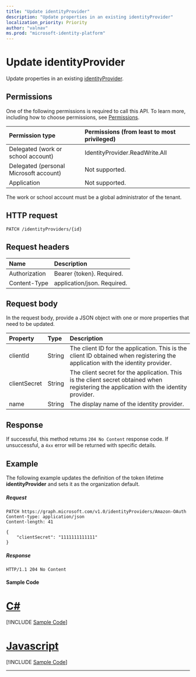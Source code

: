 ```yaml
---
title: "Update identityProvider"
description: "Update properties in an existing identityProvider"
localization_priority: Priority
author: "valnav"
ms.prod: "microsoft-identity-platform"
---
```


# Update identityProvider

Update properties in an existing [identityProvider](../resources/identityprovider.md).

## Permissions

One of the following permissions is required to call this API. To learn more, including how to choose permissions, see [Permissions](/graph/permissions-reference).

|Permission type      | Permissions (from least to most privileged)              |
|:--------------------|:---------------------------------------------------------|
|Delegated (work or school account)|IdentityProvider.ReadWrite.All|
|Delegated (personal Microsoft account)| Not supported.|
|Application|Not supported.|

The work or school account must be a global administrator of the tenant.

## HTTP request

<!-- { "blockType": "ignored" } -->
```http
PATCH /identityProviders/{id}
```

## Request headers

|Name|Description|
|:---------------|:----------|
|Authorization|Bearer {token}. Required.|
|Content-Type|application/json. Required.|

## Request body

In the request body, provide a JSON object with one or more properties that need to be updated.

|Property|Type|Description|
|:---------------|:--------|:----------|
|clientId|String|The client ID for the application. This is the client ID obtained when registering the application with the identity provider.|
|clientSecret|String|The client secret for the application. This is the client secret obtained when registering the application with the identity provider.|
|name|String|The display name of the identity provider.|

## Response

If successful, this method returns `204 No Content` response code. If unsuccessful, a `4xx` error will be returned with specific details.

## Example

The following example updates the definition of the token lifetime **identityProvider** and sets it as the organization default.

##### Request

<!-- {
  "blockType": "request",
  "name": "update-identityprovider"
}-->
```http
PATCH https://graph.microsoft.com/v1.0/identityProviders/Amazon-OAuth
Content-type: application/json
Content-length: 41

{
    "clientSecret": "1111111111111"
}
```

##### Response

<!-- {
  "blockType": "response",
  "truncated": true
} -->
```http
HTTP/1.1 204 No Content
```
#### Sample Code
# [C#](#tab/CS)
[!INCLUDE [Sample Code]( ../includes/update-identityprovider-C#-snippets.md)]

# [Javascript](#tab/Javascript)
[!INCLUDE [Sample Code]( ../includes/update-identityprovider-Javascript-snippets.md)]

---


<!-- uuid: 8fcb5dbc-d5aa-4681-8e31-b001d5168d79
2015-10-25 14:57:30 UTC -->
<!-- {
  "type": "#page.annotation",
  "description": "Update identityProvider",
  "keywords": "",
  "section": "documentation",
  "tocPath": ""
}-->
